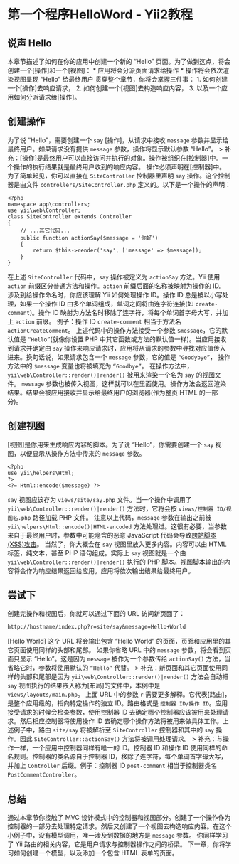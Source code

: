# 第一个程序HelloWord - Yii2教程

## 说声 Hello

本章节描述了如何在你的应用中创建一个新的 “Hello” 页面。为了做到这点，将会创建一个[操作]和一个[视图]： * 应用将会分派页面请求给操作 * 操作将会依次渲染视图呈现 “Hello” 给最终用户 贯穿整个章节，你将会掌握三件事： 1\. 如何创建一个[操作]去响应请求， 2\. 如何创建一个[视图]去构造响应内容， 3\. 以及一个应用如何分派请求给[操作]。

## 创建操作 

为了说 “Hello”，需要创建一个 `say` [操作]，从请求中接收 `message` 参数并显示给最终用户。如果请求没有提供 `message` 参数，操作将显示默认参数 “Hello”。 > 补充：[操作]是最终用户可以直接访问并执行的对象。操作被组织在[控制器]中。一个操作的执行结果就是最终用户收到的响应内容。 操作必须声明在[控制器]中。为了简单起见，你可以直接在 `SiteController` 控制器里声明 `say` 操作。这个控制器是由文件 `controllers/SiteController.php` 定义的。以下是一个操作的声明：

```
<?php
namespace app\controllers;
use yii\web\Controller;
class SiteController extends Controller
{
    // ...其它代码...
    public function actionSay($message = '你好')
    {
        return $this->render('say', ['message' => $message]);
    }
}
```

在上述 `SiteController` 代码中，`say` 操作被定义为 `actionSay` 方法。Yii 使用 `action` 前缀区分普通方法和操作。`action` 前缀后面的名称被映射为操作的 ID。 涉及到给操作命名时，你应该理解 Yii 如何处理操作 ID。操作 ID 总是被以小写处理，如果一个操作 ID 由多个单词组成，单词之间将由连字符连接(如 `create-comment`)。操作 ID 映射为方法名时移除了连字符，将每个单词首字母大写，并加上 `action` 前缀。 例子：操作 ID `create-comment` 相当于方法名 `actionCreateComment`。 上述代码中的操作方法接受一个参数 `$message`，它的默认值是 `“Hello”`(就像你设置 PHP 中其它函数或方法的默认值一样)。当应用接收到请求并确定由 `say` 操作来响应请求时，应用将从请求的参数中寻找对应值传入进来。换句话说，如果请求包含一个 `message` 参数，它的值是 `“Goodybye”`， 操作方法中的 `$message` 变量也将被填充为 `“Goodbye”`。 在操作方法中，`yii\web\Controller::render()|render()` 被用来渲染一个名为 `say` 的[视图](structure-views.md)文件。 `message` 参数也被传入视图，这样就可以在里面使用。操作方法会返回渲染结果。结果会被应用接收并显示给最终用户的浏览器(作为整页 HTML 的一部分)。

## 创建视图 

[视图]是你用来生成响应内容的脚本。为了说 “Hello”，你需要创建一个 `say` 视图，以便显示从操作方法中传来的 `message` 参数。

```
<?php
use yii\helpers\Html;
?>
<?= Html::encode($message) ?>
```

`say` 视图应该存为 `views/site/say.php` 文件。当一个操作中调用了 `yii\web\Controller::render()|render()` 方法时，它将会按 `views/控制器 ID/视图名.php` 路径加载 PHP 文件。 注意以上代码，`message` 参数在输出之前被 `yii\helpers\Html::encode()|HTML-encoded` 方法处理过。这很有必要，当参数来自于最终用户时，参数中可能隐含的恶意 JavaScript 代码会导致[跨站脚本(XSS)攻击](http://en.wikipedia.org/wiki/Cross-site_scripting)。 当然了，你大概会在 `say` 视图里放入更多内容。内容可以由 HTML 标签，纯文本，甚至 PHP 语句组成。实际上 `say` 视图就是一个由 `yii\web\Controller::render()|render()` 执行的 PHP 脚本。视图脚本输出的内容将会作为响应结果返回给应用。应用将依次输出结果给最终用户。

## 尝试下 ​

创建完操作和视图后，你就可以通过下面的 URL 访问新页面了：

```
http://hostname/index.php?r=site/say&message=Hello+World
```

[Hello World] 这个 URL 将会输出包含 “Hello World” 的页面，页面和应用里的其它页面使用同样的头部和尾部。 如果你省略 URL 中的 `message` 参数，将会看到页面只显示 “Hello”。这是因为 `message` 被作为一个参数传给 `actionSay()` 方法，当省略它时，参数将使用默认的 `“Hello”` 代替。 > 补充：新页面和其它页面使用同样的头部和尾部是因为 `yii\web\Controller::render()|render()` 方法会自动把 `say` 视图执行的结果嵌入称为[布局]的文件中，本例中是 `views/layouts/main.php`。 上面 URL 中的参数 `r` 需要更多解释。它代表[路由]，是整个应用级的，指向特定操作的独立 ID。路由格式是 `控制器 ID/操作 ID`。应用接受请求的时候会检查参数，使用控制器 ID 去确定哪个控制器应该被用来处理请求。然后相应控制器将使用操作 ID 去确定哪个操作方法将被用来做具体工作。上述例子中，路由 `site/say` 将被解析至 `SiteController` 控制器和其中的 `say` 操作。因此 `SiteController::actionSay()` 方法将被调用处理请求。 > 补充：与操作一样，一个应用中控制器同样有唯一的 ID。控制器 ID 和操作 ID 使用同样的命名规则。控制器的类名源自于控制器 ID，移除了连字符，每个单词首字母大写，并加上 `Controller` 后缀。例子：控制器 ID `post-comment` 相当于控制器类名 `PostCommentController`。

## 总结 ​

通过本章节你接触了 MVC 设计模式中的控制器和视图部分。创建了一个操作作为控制器的一部分去处理特定请求。然后又创建了一个视图去构造响应内容。在这个小例子中，没有模型调用，唯一涉及到数据的地方是 `message` 参数。 你同样学习了 Yii 路由的相关内容，它是用户请求与控制器操作之间的桥梁。 下一章，你将学习如何创建一个模型，以及添加一个包含 HTML 表单的页面。  